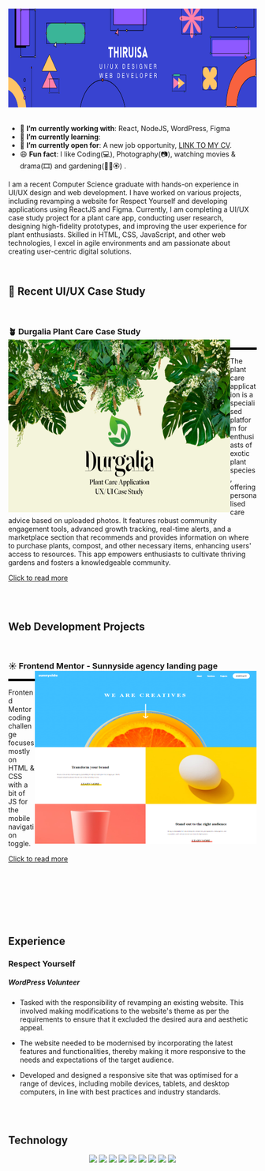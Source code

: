 <br clear="both">

<div align="center">
  <img height="200" width="100%" src="https://github.com/Thiruisa/Thiruisa/blob/main/banner.png"  />
</div>

<div align=left>
        <br>
        <ul>
            <li>🌱 <b>I’m currently working with</b>: React, NodeJS, WordPress, Figma</li>
            <li>🚀 <b>I’m currently learning</b>: </li>
            <li>🤔 <b>I’m currently open for</b>: A new job opportunity, <a href="https://github.com/Thiruisa/Thiruisa/blob/main/ThiruisaPuvanenthirarasa_CV.pdf">LINK TO MY CV</a>.</li>
            <li>😄 <b>Fun fact</b>: I like Coding(💻), Photography(📷), watching movies & drama(🎞) and gardening(🌿🌱🏵️) .</li>
        </ul>
    </div>

<p> I am a recent Computer Science graduate with hands-on experience in UI/UX design and web development. I have worked on various projects, including revamping a website for Respect Yourself and developing applications using ReactJS and Figma. Currently, I am completing a UI/UX case study project for a plant care app, conducting user research, designing high-fidelity prototypes, and improving the user experience for plant enthusiasts. Skilled in HTML, CSS, JavaScript, and other web technologies, I excel in agile environments and am passionate about creating user-centric digital solutions. </p>

<br>

## 📃 Recent UI/UX Case Study 
<br>

### 🪴 Durgalia Plant Care Case Study <a><img align="left" width="450" height="350" src="https://github.com/Thiruisa/Thiruisa/blob/main/Durgalia.png"></a>
<hr style="border:2px solid black">

<p> The plant care application is a specialised platform for enthusiasts of exotic plant species, offering personalised care advice based on uploaded photos. It features robust community engagement tools, advanced growth tracking, real-time alerts, and a marketplace section that recommends and provides information on where to purchase plants, compost, and other necessary items, enhancing users' access to resources. This app empowers enthusiasts to cultivate thriving gardens and fosters a knowledgeable community. </p>

[Click to read more ](https://github.com/Thiruisa/UI-UX-Plant-Care-Case-Study)

<br>

<br>

## Web Development Projects 
<br>

### ☀️ Frontend Mentor - Sunnyside agency landing page <a><img align="right" width="450" height="350" src="https://github.com/Thiruisa/Thiruisa/blob/main/Sunnyside.png"></a>
<hr style="border:2px solid black">

<p> Frontend Mentor coding challenge focuses mostly on HTML & CSS with a bit of JS for the mobile navigation toggle.  </p>

[Click to read more ](https://github.com/Thiruisa/Sunnyside-Agency-Website)

<br>

<br>

<br>

<br>

<br>

<br>

## Experience

### Respect Yourself 
##### WordPress Volunteer

- Tasked with the responsibility of revamping an existing website. This involved making modifications to the website's theme as per the requirements to ensure that it excluded the desired aura and aesthetic appeal.

- The website needed to be modernised by incorporating the latest features and functionalities, thereby making it more responsive to the needs and expectations of the target audience.

- Developed and designed a responsive site that was optimised for a range of devices, including mobile devices, tablets, and desktop computers, in line with best practices and industry standards.

<br>

<br>

## Technology

<p align="center">
<img src="https://cdn.jsdelivr.net/gh/devicons/devicon/icons/react/react-original.svg" style="height: 4rem"/>
<img src="https://cdn.jsdelivr.net/gh/devicons/devicon@latest/icons/nodejs/nodejs-original.svg" style="height:4rem; background-color:white"/>
<img src="https://cdn.jsdelivr.net/gh/devicons/devicon@latest/icons/html5/html5-plain-wordmark.svg" style="height: 4rem"/>
<img src="https://cdn.jsdelivr.net/gh/devicons/devicon@latest/icons/css3/css3-plain-wordmark.svg" style="height: 4rem"/>
<img src="https://cdn.jsdelivr.net/gh/devicons/devicon@latest/icons/javascript/javascript-plain.svg" style="height: 4rem"/>
<img src="https://cdn.jsdelivr.net/gh/devicons/devicon/icons/python/python-original.svg"  style="height: 4rem"/>
<img src="https://cdn.jsdelivr.net/gh/devicons/devicon@latest/icons/figma/figma-original.svg"  style="height: 4rem"/>
<img src="https://cdn.jsdelivr.net/gh/devicons/devicon@latest/icons/git/git-plain.svg"  style="height: 4rem"/>
<img src="https://cdn.jsdelivr.net/gh/devicons/devicon@latest/icons/wordpress/wordpress-plain.svg"  style="height: 4rem"/>



</p>
